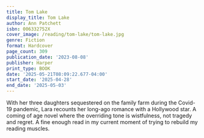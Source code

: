 ```yaml
---
title: Tom Lake
display_title: Tom Lake
author: Ann Patchett
isbn: 006332752X
cover_image: /reading/tom-lake/tom-lake.jpg
genre: Fiction
format: Hardcover
page_count: 309
publication_date: '2023-08-08'
publisher: Harper
print_type: BOOK
date: '2025-05-21T08:09:22.677-04:00'
start_date: '2025-04-28'
end_date: '2025-05-03'
---
```


With her three daughters sequestered on the family farm during the Covid-19 pandemic, Lara recounts her long-ago romance with a Hollywood star. A coming of age novel where the overriding tone is wistfulness, not tragedy and regret. A fine enough read in my current moment of trying to rebuild my reading muscles.  